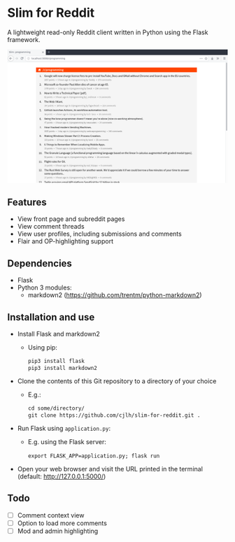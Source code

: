 # Slim for Reddit

A lightweight read-only Reddit client written in Python using the Flask framework.

![Screenshot of Subreddit view](./screenshots/subreddit_view.png)


## Features

- View front page and subreddit pages
- View comment threads
- View user profiles, including submissions and comments
- Flair and OP-highlighting support


## Dependencies

- Flask
- Python 3 modules:
  - markdown2 (https://github.com/trentm/python-markdown2)


## Installation and use

- Install Flask and markdown2
  - Using pip:
    
    ```
    pip3 install flask
    pip3 install markdown2
    ```

- Clone the contents of this Git repository to a directory of your choice
  - E.g.:

    ```
    cd some/directory/
    git clone https://github.com/cjlh/slim-for-reddit.git .
    ```
- Run Flask using `application.py`:
  - E.g. using the Flask server:
    
    ```export FLASK_APP=application.py; flask run```

- Open your web browser and visit the URL printed in the terminal (default: http://127.0.0.1:5000/)


## Todo

- [ ] Comment context view
- [ ] Option to load more comments
- [ ] Mod and admin highlighting
